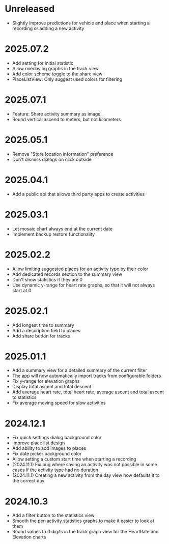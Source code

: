 # Unreleased

- Slightly improve predictions for vehicle and place when starting a recording or adding a new
  activity

# 2025.07.2

- Add setting for initial statistic
- Allow overlaying graphs in the track view
- Add color scheme toggle to the share view
- PlaceListView: Only suggest used colors for filtering

# 2025.07.1

- Feature: Share activity summary as image
- Round vertical ascend to meters, but not kilometers

# 2025.05.1

- Remove "Store location information" preference
- Don't dismiss dialogs on click outside

# 2025.04.1

- Add a public api that allows third party apps to create activities

# 2025.03.1

- Let mosaic chart always end at the current date
- Implement backup restore functionality

# 2025.02.2

- Allow limiting suggested places for an activity type by their color
- Add dedicated records section to the summary view
- Don't show statistics if they are 0
- Use dynamic y-range for heart rate graphs, so that it will not always start at 0

# 2025.02.1

- Add longest time to summary 
- Add a description field to places 
- Add share button for tracks

# 2025.01.1

- Add a summary view for a detailed summary of the current filter
- The app will now automatically import tracks from configurable folders
- Fix y-range for elevation graphs
- Display total ascent and total descent
- Add average heart rate, total heart rate, average ascent and total ascent to statistics
- Fix average moving speed for slow activities

# 2024.12.1

- Fix quick settings dialog background color 
- Improve place list design
- Add ability to add images to places 
- Fix date picker background color 
- Allow setting a custom start time when starting a recording
- (2024.11.1) Fix bug where saving an activity was not possible in some cases if the activity type had no duration
- (2024.11.1) Creating a new activity from the day view now defaults it to the correct day

# 2024.10.3

- Add a filter button to the statistics view
- Smooth the per-activity statistics graphs to make it easier to look at them
- Round values to 0 digits in the track graph view for the HeartRate and Elevation charts
